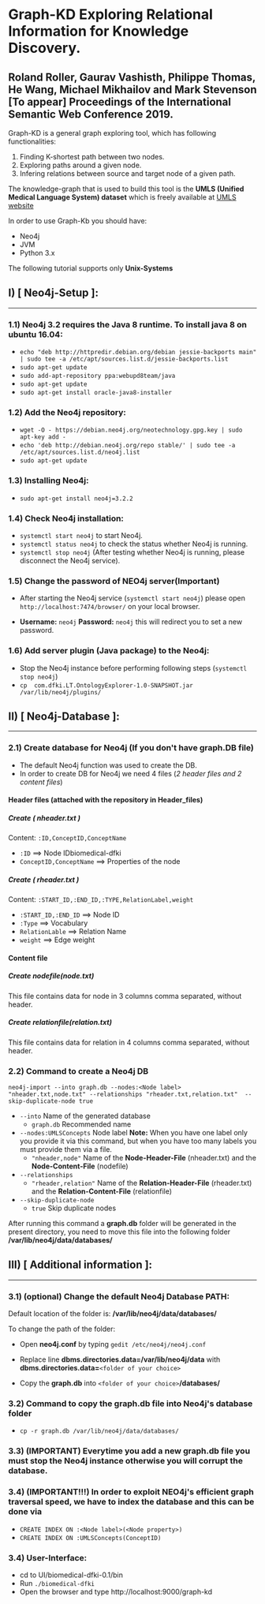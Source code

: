 # Graph-KD Exploring Relational Information for Knowledge Discovery.  
**Roland Roller, Gaurav Vashisth, Philippe Thomas, He Wang, Michael Mikhailov and Mark Stevenson**
[To appear] Proceedings of the International Semantic Web Conference 2019.
----------

Graph-KD is a general graph exploring tool, which has following functionalities:
1. Finding K-shortest path between two nodes.
2. Exploring paths around a given node.
3. Infering relations between source and target node of a given path.



The knowledge-graph that is used to build this tool is the **UMLS (Unified Medical Language System) dataset** which is freely available at [UMLS website](https://uts.nlm.nih.gov/home.html)

In order to use Graph-Kb you should have:
* Neo4j 
* JVM
* Python 3.x

The following tutorial supports only **Unix-Systems**

## I) [ Neo4j-Setup ]:
----------------------

### 1.1) Neo4j 3.2 requires the Java 8 runtime. To install java 8 on ubuntu 16.04:
* `echo "deb http://httpredir.debian.org/debian jessie-backports main" | sudo tee -a /etc/apt/sources.list.d/jessie-backports.list`
* `sudo apt-get update`
* `sudo add-apt-repository ppa:webupd8team/java`
* `sudo apt-get update`
* `sudo apt-get install oracle-java8-installer`


### 1.2) Add the Neo4j repository: 
* `wget -O - https://debian.neo4j.org/neotechnology.gpg.key | sudo apt-key add -`
* `echo 'deb http://debian.neo4j.org/repo stable/' | sudo tee -a /etc/apt/sources.list.d/neo4j.list`
* `sudo apt-get update`

### 1.3) Installing Neo4j:
* `sudo apt-get install neo4j=3.2.2`

### 1.4) Check Neo4j installation:
* `systemctl start neo4j` to start Neo4j.
* `systemctl status neo4j` to check the status whether Neo4j is running.
* `systemctl stop neo4j` (After testing whether Neo4j is running, please disconnect the Neo4j service).

### 1.5) Change the password of NEO4j server(Important)
* After starting the Neo4j service (`systemctl start neo4j`) please open `http://localhost:7474/browser/` on your local browser.

* **Username:** `neo4j` 
  **Password:** `neo4j` 
  this will redirect you to set a new password.

### 1.6) Add server plugin (Java package) to the Neo4j:
* Stop the Neo4j instance before performing following steps (`systemctl stop neo4j`)
* `cp  com.dfki.LT.OntologyExplorer-1.0-SNAPSHOT.jar /var/lib/neo4j/plugins/`


## II) [ Neo4j-Database ]:
--------------------------

### 2.1) Create database for Neo4j (If you don't have graph.DB file)
* The default Neo4j function was used to create the DB.
* In order to create DB for Neo4j we need 4 files (*2 header files and 2 content files*)

#### Header files (attached with the repository in Header_files)
##### Create ( nheader.txt )
Content: `:ID,ConceptID,ConceptName` 

* `:ID`                   ==> Node IDbiomedical-dfki
* `ConceptID,ConceptName` ==> Properties of the node

##### Create ( rheader.txt ) 
Content: `:START_ID,:END_ID,:TYPE,RelationLabel,weight` 

* `:START_ID,:END_ID` ==> Node ID
* `:Type`             ==> Vocabulary
* `RelationLable`     ==> Relation Name
* `weight`            ==> Edge weight

#### Content file
##### Create nodefile(node.txt) 
This file contains data for node in 3 columns comma separated, without header.

##### Create relationfile(relation.txt)
This file contains data for relation in 4 columns comma separated, without header.


### 2.2) Command to create a Neo4j DB

`neo4j-import --into graph.db --nodes:<Node label> "nheader.txt,node.txt" --relationships "rheader.txt,relation.txt"  --skip-duplicate-node true`
* `--into` Name of the generated database
	- `graph.db` Recommended name
* `--nodes:UMLSConcepts` Node label **Note:** When you have one label only you provide it via this command, but when you have too many labels you must provide them via a file.
	- `"nheader,node"` Name of the **Node-Header-File** (nheader.txt) and the **Node-Content-File** (nodefile)
* `--relationships`
	- `"rheader,relation"` Name of the **Relation-Header-File** (rheader.txt) and the **Relation-Content-File** (relationfile)
* `--skip-duplicate-node` 
	- `true` Skip duplicate nodes

After running this command a **graph.db** folder will be generated in the present directory, you need to move this file into the following folder **/var/lib/neo4j/data/databases/**

## III) [ Additional information ]:
-----------------------------------

### 3.1) (optional) Change the default Neo4j Database **PATH**: 

Default location of the folder is:  **/var/lib/neo4j/data/databases/**

To change the path of the folder:

* Open **neo4j.conf** by typing `gedit /etc/neo4j/neo4j.conf`

* Replace line **dbms.directories.data=/var/lib/neo4j/data** with **dbms.directories.data=**`<folder of your choice>`

* Copy the **graph.db** into `<folder of your choice>`**/databases/**
    


### 3.2) Command to copy the graph.db file into Neo4j's database folder 

* `cp -r graph.db /var/lib/neo4j/data/databases/`



### 3.3) (IMPORTANT) Everytime you add a new graph.db file you must stop the Neo4j instance otherwise you will corrupt the database.

### 3.4) (IMPORTANT!!!) In order to exploit NEO4j's efficient graph traversal speed, we have to index the database and this can be done via 
* ` CREATE INDEX ON :<Node label>(<Node property>) ` 
* ` CREATE INDEX ON :UMLSConcepts(ConceptID) `


### 3.4) User-Interface:
* cd to UI/biomedical-dfki-0.1/bin
* Run `./biomedical-dfki`
* Open the browser and type http://localhost:9000/graph-kd


